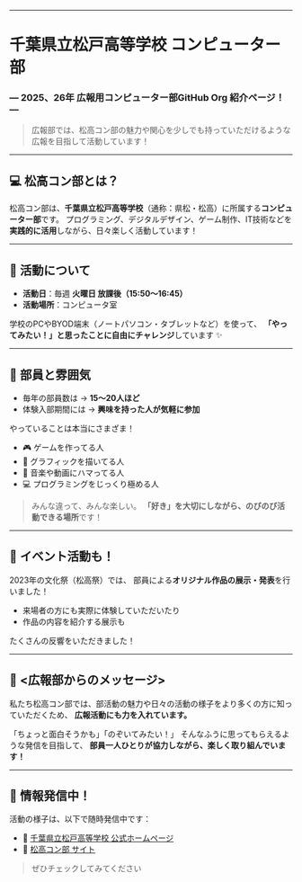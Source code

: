 
---
# 千葉県立松戸高等学校 コンピューター部

### ― 2025、26年 広報用コンピューター部GitHub Org 紹介ページ！ ―

> 広報部では、松高コン部の魅力や関心を少しでも持っていただけるような広報を目指して活動しています！

---

## 💻 松高コン部とは？

松高コン部は、**千葉県立松戸高等学校**（通称：県松・松高）に所属する**コンピューター部**です。
プログラミング、デジタルデザイン、ゲーム制作、IT技術などを**実践的に活用**しながら、日々楽しく活動しています！

---

## 📅 活動について

* **活動日**：毎週 **火曜日 放課後（15:50〜16:45）**
* **活動場所**：コンピュータ室

学校のPCやBYOD端末（ノートパソコン・タブレットなど）を使って、
**「やってみたい！」と思ったことに自由にチャレンジ**しています ✨

---

## 👥 部員と雰囲気

* 毎年の部員数は → **15〜20人ほど**
* 体験入部期間には → **興味を持った人が気軽に参加**

やっていることは本当にさまざま！

* 🎮 ゲームを作ってる人
* 🎨 グラフィックを描いてる人
* 🎵 音楽や動画にハマってる人
* 💻 プログラミングをじっくり極める人

> みんな違って、みんな楽しい。
> **「好き」を大切にしながら、のびのび活動できる場所**です！

---

## 🎉 イベント活動も！

2023年の文化祭（松高祭）では、
部員による**オリジナル作品の展示・発表**を行いました！

* 来場者の方にも実際に体験していただいたり
* 作品の内容を紹介する展示も

たくさんの反響をいただきました！

---

## 📣 <広報部からのメッセージ>

私たち松高コン部では、部活動の魅力や日々の活動の様子をより多くの方に知っていただくため、
**広報活動にも力を入れています。**

「ちょっと面白そうかも」「のぞいてみたい！」
そんなふうに思ってもらえるような発信を目指して、
**部員一人ひとりが協力しながら、楽しく取り組んでいます！**

---

## 🔗 情報発信中！

活動の様子は、以下で随時発信中です：

* 📌 [千葉県立松戸高等学校 公式ホームページ](https://cms1.chiba-c.ed.jp/matsudo-h/)
* 📌 [松高コン部 サイト](https://www.matsudo-h.com/club/computer)

> ぜひチェックしてみてください
